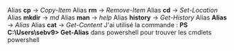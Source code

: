 Alias           **cp** -> _Copy-Item_
Alias           **rm** -> _Remove-Item_
Alias           **cd** -> _Set-Location_
Alias           **mkdir** -> _md_
Alias           **man** -> _help_
Alias           **history** -> _Get-History_
Alias           **Alias** -> _Alias_
Alias           **cat** -> _Get-Content_
J'ai utilisé la commande : **PS C:\Users\sebv9> Get-Alias** dans powershell pour trouver les cmdlets powershell
